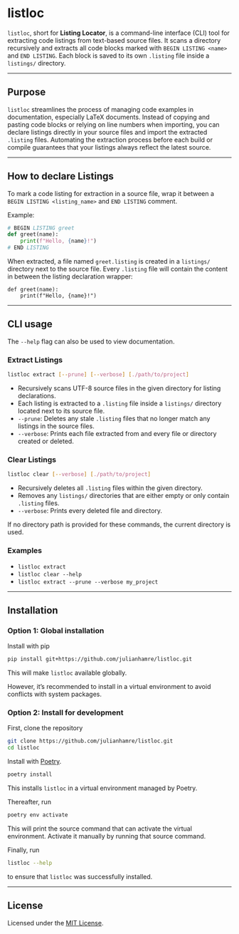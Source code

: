 # listloc

`listloc`, short for **Listing Locator**, is a command-line interface (CLI) tool for extracting code listings from text-based source files. It scans a directory recursively and extracts all code blocks marked with `BEGIN LISTING <name>` and `END LISTING`. Each block is saved to its own `.listing` file inside a `listings/` directory.

---

## Purpose

`listloc` streamlines the process of managing code examples in documentation, especially LaTeX documents. Instead of copying and pasting code blocks or relying on line numbers when importing, you can declare listings directly in your source files and import the extracted `.listing` files. Automating the extraction process before each build or compile guarantees that your listings always reflect the latest source.

---

## How to declare Listings

To mark a code listing for extraction in a source file, wrap it between a `BEGIN LISTING <listing_name>` and `END LISTING` comment.

Example:
```python
# BEGIN LISTING greet
def greet(name):
    print(f"Hello, {name}!")
# END LISTING
```

When extracted, a file named `greet.listing` is created in a `listings/` directory next to the source file. Every `.listing` file will contain the content in between the listing declaration wrapper:

```text
def greet(name):
    print(f"Hello, {name}!")
```

---

## CLI usage

The `--help` flag can also be used to view documentation.

### Extract Listings

```bash
listloc extract [--prune] [--verbose] [./path/to/project]
```

- Recursively scans UTF-8 source files in the given directory for listing declarations.
- Each listing is extracted to a `.listing` file inside a `listings/` directory located next to its source file.
- `--prune`: Deletes any stale `.listing` files that no longer match any listings in the source files.
- `--verbose`: Prints each file extracted from and every file or directory created or deleted.

### Clear Listings

```bash
listloc clear [--verbose] [./path/to/project]
```

- Recursively deletes all `.listing` files within the given directory.
- Removes any `listings/` directories that are either empty or only contain `.listing` files.
- `--verbose`: Prints every deleted file and directory.


If no directory path is provided for these commands, the current directory is used.

### Examples

- `listloc extract`
- `listloc clear --help`
- `listloc extract --prune --verbose my_project`

---

## Installation

### Option 1: Global installation

Install with pip
```bash
pip install git+https://github.com/julianhamre/listloc.git
```
This will make `listloc` available globally.

However, it’s recommended to install in a virtual environment to avoid conflicts with system packages.

### Option 2: Install for development

First, clone the repository

```bash
git clone https://github.com/julianhamre/listloc.git
cd listloc
```

Install with [Poetry](https://python-poetry.org/).

```bash
poetry install
```
This installs `listloc` in a virtual environment managed by Poetry.

Thereafter, run
```bash
poetry env activate
```
This will print the source command that can activate the virtual environment. Activate it manually by running that source command.

Finally, run
```bash
listloc --help
```
to ensure that `listloc` was successfully installed.

---


## License

Licensed under the [MIT License](/LICENSE.md).